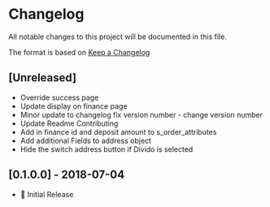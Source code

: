 # Changelog
All notable changes to this project will be documented in this file.

The format is based on [Keep a Changelog](http://keepachangelog.com/en/1.0.0/)

## [Unreleased] 
- Override success page
- Update display on finance page
- Minor update to changelog fix version number - change version number
- Update Readme Contributing
- Add in finance id and deposit amount to s_order_attributes
- Add additional Fields to address object
- Hide the switch address button if Divido is selected 


## [0.1.0.0] - 2018-07-04
- :dizzy: Initial Release

